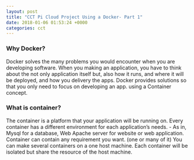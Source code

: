 ```yaml
---
layout: post
title: "CCT Pi Cloud Project Using a Docker- Part 1"
date: 2018-01-06 01:53:24 +0000
categories: cct
---
```


### Why Docker?

Docker solves the many problems you would encounter when you are developing software. When you making an application, you have to think about the not only application itself but, also how it runs, and where it will be deployed, and how you delivery the apps. Docker provides solutions so that you only need to focus on developing an app. using a Container concept.

### What is container?

The container is a platform that your application will be running on. Every container has a different environment for each application’s needs. - As in, Mysql for a database, Web Apache server for website or web application. Container can contain any requirement you want. (one or many of it) You can make several containers on a one host machine. Each container will be isolated but share the resource of the host machine.
